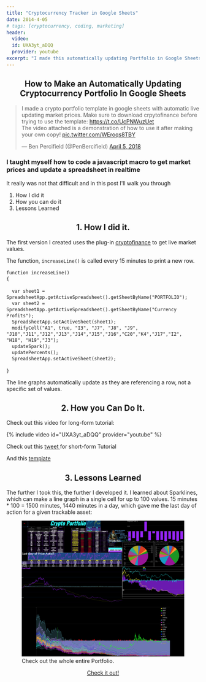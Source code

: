 ```yaml
---
title: "Cryptocurrency Tracker in Google Sheets"
date: 2014-4-05
# tags: [cryptocurrency, coding, marketing]
header:
  video:
  id: UXA3yt_aDQQ
  provider: youtube
excerpt: "I made this automatically updating Portfolio in Google Sheets"
---
```

<center>
<h2> How to Make an Automatically Updating Cryptocurrency Portfolio In Google Sheets </h2>
</center>

<blockquote class="twitter-tweet"><p lang="en" dir="ltr">I made a crypto portfolio template in google sheets with automatic live updating market prices. Make sure to download crpytofinance before trying to use the template: <a href="https://t.co/UcPNWuzUet">https://t.co/UcPNWuzUet</a><br>The video attached is a demonstration of how to use it after making your own copy! <a href="https://t.co/WEroqs8TBY">pic.twitter.com/WEroqs8TBY</a></p>&mdash; Ben Percifield (@PenBercifield) <a href="https://twitter.com/PenBercifield/status/981960801148907520?ref_src=twsrc%5Etfw">April 5, 2018</a></blockquote> <script async src="https://platform.twitter.com/widgets.js" charset="utf-8"></script>

<h3>
I taught myself how to code a javascript macro to get market prices and update a spreadsheet in realtime
</h3>
<p>
It really was not that difficult and in this post I'll walk you through


<ol type = "1">
<li>How I did it</li>
<li>How you can do it</li>
<li>Lessons Learned</li>
</ol>
</p>

<center><h2>1. How I did it.</h2></center>
The first version I created uses the plug-in <a href="https://chrome.google.com/webstore/detail/cryptofinance/bhjnahcnhemcnnenhgbmmdapapblnlcn?hl=en">cryptofinance</a> to get live market values. 



The function, `increaseLine()`  is called every 15 minutes to print a new row.
```
function increaseLine()
{

  var sheet1 = SpreadsheetApp.getActiveSpreadsheet().getSheetByName("PORTFOLIO");
  var sheet2 = SpreadsheetApp.getActiveSpreadsheet().getSheetByName("Currency Profits");
  SpreadsheetApp.setActiveSheet(sheet1);
  modifyCell("A1", true, "I3", "J7", "J8", "J9", "J10","J11","J12","J13","J14","J15","J16","C20","K4","J17","I2", "H18", "H19","J3");
  updateSpark();
  updatePercents();
  SpreadsheetApp.setActiveSheet(sheet2);
  
}
```

The line graphs automatically update as they are referencing a row, not a specific set of values.

<center><h2>2. How you Can Do It.</h2></center>
Check out this video for long-form tutorial:

{% include video id="UXA3yt_aDQQ" provider="youtube" %}

Check out this <a href="https://twitter.com/PenBercifield/status/981960801148907520"> tweet </a> for short-form Tutorial

And this <a href="https://docs.google.com/spreadsheets/d/1iglXYQJzkn90lDUBbFkFuGX3haGNX55k_-frwo9f5VU/edit?usp=sharing">template</a>

<center><h2>3. Lessons Learned</h2></center>
The further I took this, the further I developed it. I learned about Sparklines, which can make a line graph in a single cell for up to 100 values. 15 minutes * 100 = 1500 minutes, 1440 minutes in a day, which gave me the last day of action for a given trackable asset:

<figure class="align-center">
  <img src="/images/crypto.png" alt="">
  <figcaption>Check out the whole entire Portfolio.</figcaption>
</figure>

<center><a href="https://docs.google.com/spreadsheets/d/15SiV9jSaHOE7eeC9qf2gW12QVPKaOVmMDll5r1wPkjM/edit#gid=1131107771"> Check it out!</a></center>
